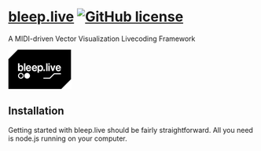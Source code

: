 # [bleep.live](https://bleep.live) [![GitHub license](https://img.shields.io/badge/license-GPL-blue.svg)](https://github.com/alek/bleep/blob/master/LICENSE) 
A MIDI-driven Vector Visualization Livecoding Framework

![alt text](https://raw.githubusercontent.com/alek/bleep/master/bleep.jpg)

## Installation

Getting started with bleep.live should be fairly straightforward. All you need is node.js running on your computer.

```node bin/www --virtualmidi
```
